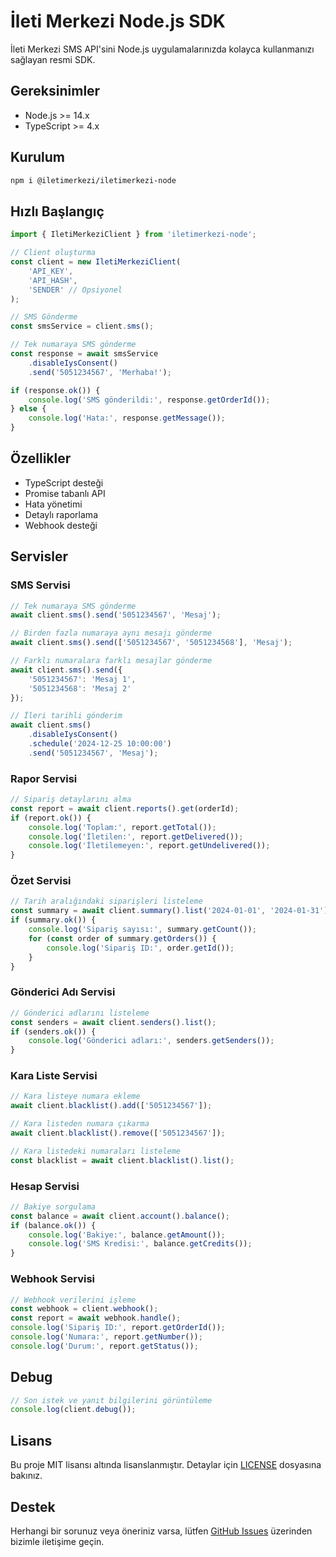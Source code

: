 # İleti Merkezi Node.js SDK

İleti Merkezi SMS API'sini Node.js uygulamalarınızda kolayca kullanmanızı sağlayan resmi SDK.

## Gereksinimler

- Node.js >= 14.x
- TypeScript >= 4.x

## Kurulum

```bash
npm i @iletimerkezi/iletimerkezi-node
```

## Hızlı Başlangıç

```typescript
import { IletiMerkeziClient } from 'iletimerkezi-node';

// Client oluşturma
const client = new IletiMerkeziClient(
    'API_KEY',
    'API_HASH',
    'SENDER' // Opsiyonel
);

// SMS Gönderme
const smsService = client.sms();

// Tek numaraya SMS gönderme
const response = await smsService
    .disableIysConsent()
    .send('5051234567', 'Merhaba!');

if (response.ok()) {
    console.log('SMS gönderildi:', response.getOrderId());
} else {
    console.log('Hata:', response.getMessage());
}
```

## Özellikler

- TypeScript desteği
- Promise tabanlı API
- Hata yönetimi
- Detaylı raporlama
- Webhook desteği

## Servisler

### SMS Servisi

```typescript
// Tek numaraya SMS gönderme
await client.sms().send('5051234567', 'Mesaj');

// Birden fazla numaraya aynı mesajı gönderme
await client.sms().send(['5051234567', '5051234568'], 'Mesaj');

// Farklı numaralara farklı mesajlar gönderme
await client.sms().send({
    '5051234567': 'Mesaj 1',
    '5051234568': 'Mesaj 2'
});

// İleri tarihli gönderim
await client.sms()
    .disableIysConsent()
    .schedule('2024-12-25 10:00:00')
    .send('5051234567', 'Mesaj');
```


### Rapor Servisi

```typescript
// Sipariş detaylarını alma
const report = await client.reports().get(orderId);
if (report.ok()) {
    console.log('Toplam:', report.getTotal());
    console.log('İletilen:', report.getDelivered());
    console.log('İletilemeyen:', report.getUndelivered());
}
```

### Özet Servisi

```typescript
// Tarih aralığındaki siparişleri listeleme
const summary = await client.summary().list('2024-01-01', '2024-01-31');
if (summary.ok()) {
    console.log('Sipariş sayısı:', summary.getCount());
    for (const order of summary.getOrders()) {
        console.log('Sipariş ID:', order.getId());
    }
}
```

### Gönderici Adı Servisi

```typescript
// Gönderici adlarını listeleme
const senders = await client.senders().list();
if (senders.ok()) {
    console.log('Gönderici adları:', senders.getSenders());
}
```


### Kara Liste Servisi

```typescript
// Kara listeye numara ekleme
await client.blacklist().add(['5051234567']);

// Kara listeden numara çıkarma
await client.blacklist().remove(['5051234567']);

// Kara listedeki numaraları listeleme
const blacklist = await client.blacklist().list();
```

### Hesap Servisi

```typescript
// Bakiye sorgulama
const balance = await client.account().balance();
if (balance.ok()) {
    console.log('Bakiye:', balance.getAmount());
    console.log('SMS Kredisi:', balance.getCredits());
}
```


### Webhook Servisi

```typescript
// Webhook verilerini işleme
const webhook = client.webhook();
const report = await webhook.handle();
console.log('Sipariş ID:', report.getOrderId());
console.log('Numara:', report.getNumber());
console.log('Durum:', report.getStatus());
```

## Debug

```typescript
// Son istek ve yanıt bilgilerini görüntüleme
console.log(client.debug());
```


## Lisans

Bu proje MIT lisansı altında lisanslanmıştır. Detaylar için [LICENSE](LICENSE) dosyasına bakınız.

## Destek
Herhangi bir sorunuz veya öneriniz varsa, lütfen [GitHub Issues](https://github.com/iletimerkezi/iletimerkezi-node/issues) üzerinden bizimle iletişime geçin.

